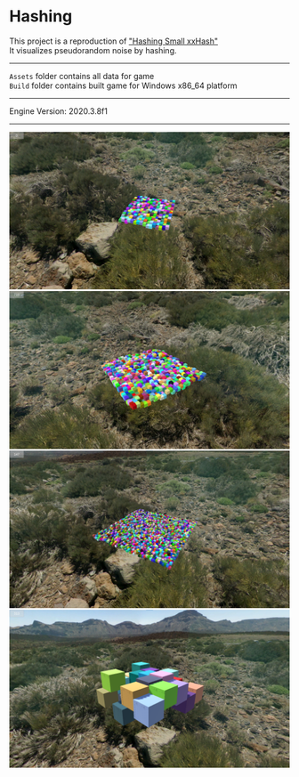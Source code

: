 # Hashing  

This project is a reproduction of ["Hashing Small xxHash"](https://catlikecoding.com/unity/tutorials/pseudorandom-noise/hashing/)  
It visualizes pseudorandom noise by hashing.  

------

`Assets` folder contains all data for game  
`Build` folder contains built game for Windows x86_64 platform  

------

Engine Version: 2020.3.8f1

------

![screenshot1](screenshot1.png)  
![screenshot2](screenshot2.png)  
![screenshot3](screenshot3.png)  
![screenshot4](screenshot4.png)  